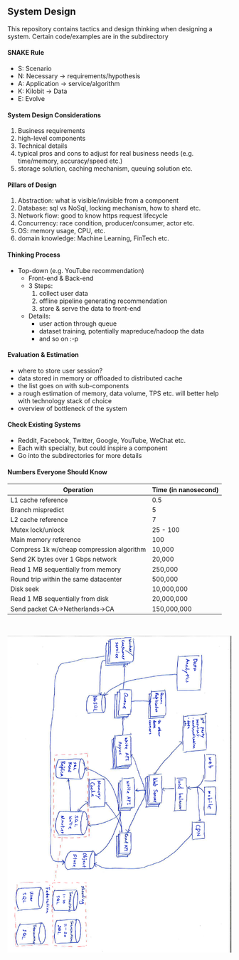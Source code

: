 ## System Design
This repository contains tactics and design thinking when designing a system. Certain code/examples are in the subdirectory

#### SNAKE Rule
- S: Scenario
- N: Necessary -> requirements/hypothesis
- A: Application -> service/algorithm
- K: Kilobit -> Data
- E: Evolve
 
#### System Design Considerations
1. Business requirements
2. high-level components
3. Technical details
4. typical pros and cons to adjust for real business needs (e.g. time/memory, accuracy/speed etc.)
5. storage solution, caching mechanism, queuing solution etc.

#### Pillars of Design
1. Abstraction: what is visible/invisible from a component
2. Database: sql vs NoSql, locking mechanism, how to shard etc.
3. Network flow: good to know https request lifecycle
4. Concurrency: race condition, producer/consumer, actor etc.
5. OS: memory usage, CPU, etc.
6. domain knowledge: Machine Learning, FinTech etc.

#### Thinking Process
- Top-down (e.g. YouTube recommendation)
  - Front-end & Back-end
  - 3 Steps:
    1. collect user data
    2. offline pipeline generating recommendation
    3. store & serve the data to front-end
  - Details:
    - user action through queue
    - dataset training, potentially mapreduce/hadoop the data
    - and so on :-p

#### Evaluation & Estimation
- where to store user session?
- data stored in memory or offloaded to distributed cache
- the list goes on with sub-components
- a rough estimation of memory, data volume, TPS etc. will better help with technology stack of choice
- overview of bottleneck of the system

#### Check Existing Systems
- Reddit, Facebook, Twitter, Google, YouTube, WeChat etc.
- Each with specialty, but could inspire a component
- Go into the subdirectories for more details

#### Numbers Everyone Should Know
| Operation | Time (in nanosecond) |
|---|---|
| L1 cache reference | 0.5 |
| Branch mispredict | 5 |
| L2 cache reference | 7 |
| Mutex lock/unlock | 25 - 100 |
| Main memory reference | 100 |
| Compress 1k w/cheap compression algorithm | 10,000 |
| Send 2K bytes over 1 Gbps network | 20,000 |
| Read 1 MB sequentially from memory | 250,000 |
| Round trip within the same datacenter | 500,000 |
| Disk seek | 10,000,000 |
| Read 1 MB sequentially from disk | 20,000,000 |
| Send packet CA->Netherlands->CA | 150,000,000 | 

<br></br>
![pic](./architecture.png)
